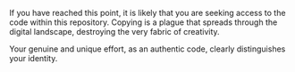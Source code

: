 
If you have reached this point, it is likely that you are seeking access to the code within this repository. 
Copying is a plague that spreads through the digital landscape, destroying the very fabric of creativity.

Your genuine and unique effort, as an authentic code, clearly distinguishes your identity.
